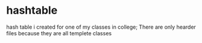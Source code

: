 # hashtable
hash table i created for one of my classes in college;
There are only hearder files because they are all templete classes 
